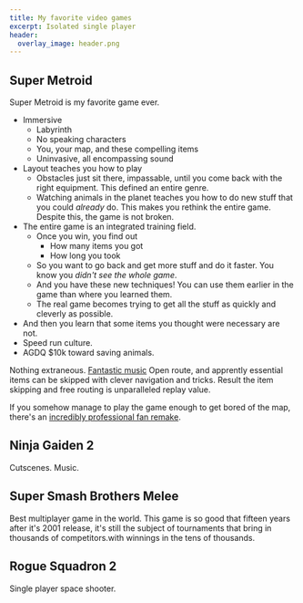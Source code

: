 ```yaml
---
title: My favorite video games
excerpt: Isolated single player 
header:
  overlay_image: header.png
---
```


## Super Metroid

Super Metroid is my favorite game ever.

* Immersive
  * Labyrinth
  * No speaking characters
  * You, your map, and these compelling items
  * Uninvasive, all encompassing sound
* Layout teaches you how to play
  * Obstacles just sit there, impassable, until you come back with the right equipment. This defined an entire genre.
  * Watching animals in the planet teaches you how to do new stuff that you could *already* do. This makes you rethink the entire game. Despite this, the game is not broken.
* The entire game is an integrated training field.
  * Once you win, you find out
    * How many items you got
    * How long you took
  * So you want to go back and get more stuff and do it faster. You know you *didn't see the whole game*.
  * And you have these new techniques! You can use them earlier in the game than where you learned them.
  * The real game becomes trying to get all the stuff as quickly and cleverly as possible.
* And then you learn that some items you thought were necessary are not.
* Speed run culture.
* AGDQ $10k toward saving animals.

Nothing extraneous.
[Fantastic music]()
Open route, and apprently essential items can be skipped with clever navigation and tricks.
Result the item skipping and free routing is unparalleled replay value.

If you somehow manage to play the game enough to get bored of the map, there's an [incredibly professional fan remake]().


## Ninja Gaiden 2

Cutscenes.
Music.


## Super Smash Brothers Melee

Best multiplayer game in the world.
This game is so good that fifteen years after it's 2001 release, it's still the subject of tournaments that bring in thousands of competitors.with winnings in the tens of thousands.


## Rogue Squadron 2

Single player space shooter.


